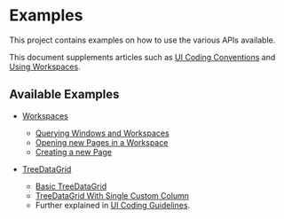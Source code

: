 # Examples

This project contains examples on how to use the various APIs available.

This document supplements articles such as [UI Coding Conventions](https://nexus-mods.github.io/NexusMods.App/development-guidelines/UICodingGuidelines/)
and [Using Workspaces](https://nexus-mods.github.io/NexusMods.App/development-guidelines/UsingWorkspaces/).

## Available Examples

- [Workspaces](./Workspaces/README.md)
    - [Querying Windows and Workspaces](./Workspaces/001-querying-windows-and-workspaces.cs)
    - [Opening new Pages in a Workspace](./Workspaces/002-opening-new-pages.cs)
    - [Creating a new Page](./Workspaces/003-creating-new-pages.cs)

- [TreeDataGrid](./TreeDataGrid/README.md)
  - [Basic TreeDataGrid](./TreeDataGrid/Basic)
  - [TreeDataGrid With Single Custom Column](./TreeDataGrid/SingleColumn)
  - Further explained in [UI Coding Guidelines](../../docs/development-guidelines/UICodingGuidelines.md).
